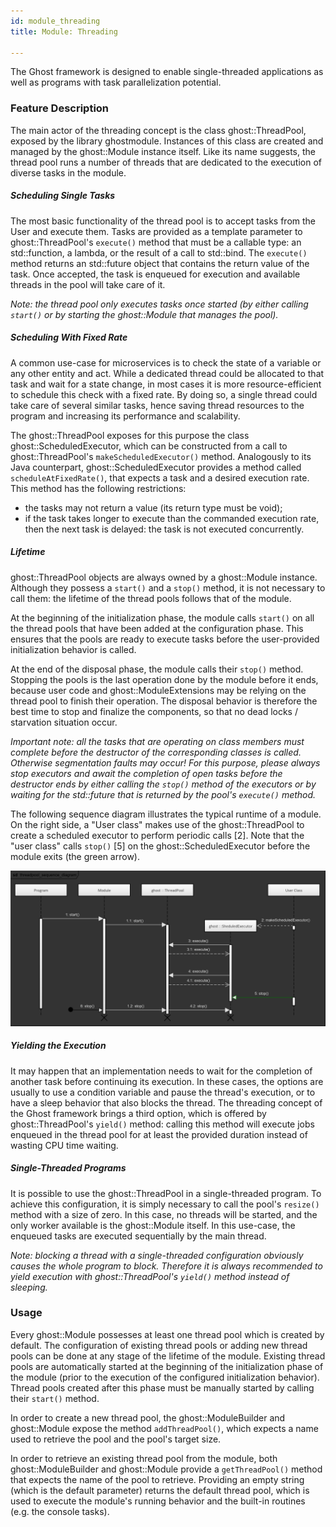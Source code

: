 ```yaml
---
id: module_threading
title: Module: Threading

---
```


The Ghost framework is designed to enable single-threaded applications as well as programs with task parallelization potential.

### Feature Description

The main actor of the threading concept is the class ghost::ThreadPool, exposed by the library ghostmodule. Instances of this class are created and managed by the ghost::Module instance itself. Like its name suggests, the thread pool runs a number of threads that are dedicated to the execution of diverse tasks in the module.

##### Scheduling Single Tasks

The most basic functionality of the thread pool is to accept tasks from the User and execute them. Tasks are provided as a template parameter to ghost::ThreadPool's `execute()` method that must be a callable type: an std::function, a lambda, or the result of a call to std::bind. The `execute()` method returns an std::future object that contains the return value of the task. Once accepted, the task is enqueued for execution and available threads in the pool will take care of it.

*Note: the thread pool only executes tasks once started (by either calling `start()` or by starting the ghost::Module that manages the pool).*

##### Scheduling With Fixed Rate

A common use-case for microservices is to check the state of a variable or any other entity and act. While a dedicated thread could be allocated to that task and wait for a state change, in most cases it is more resource-efficient to schedule this check with a fixed rate. By doing so, a single thread could take care of several similar tasks, hence saving thread resources to the program and increasing its performance and scalability.

The ghost::ThreadPool exposes for this purpose the class ghost::ScheduledExecutor, which can be constructed from a call to ghost::ThreadPool's `makeScheduledExecutor()` method. Analogously to its Java counterpart, ghost::ScheduledExecutor provides a method called `scheduleAtFixedRate()`, that expects a task and a desired execution rate. This method has the following restrictions:

- the tasks may not return a value (its return type must be void);
- if the task takes longer to execute than the commanded execution rate, then the next task is delayed: the task is not executed concurrently.

##### Lifetime

ghost::ThreadPool objects are always owned by a ghost::Module instance. Although they possess a `start()` and a `stop()` method, it is not necessary to call them: the lifetime of the thread pools follows that of the module.

At the beginning of the initialization phase, the module calls `start()` on all the thread pools that have been added at the configuration phase. This ensures that the pools are ready to execute tasks before the user-provided initialization behavior is called.

At the end of the disposal phase, the module calls their `stop()` method. Stopping the pools is the last operation done by the module before it ends, because user code and ghost::ModuleExtensions may be relying on the thread pool to finish their operation. The disposal behavior is therefore the best time to stop and finalize the components, so that no dead locks / starvation situation occur.

*Important note: all the tasks that are operating on class members must complete before the destructor of the corresponding classes is called. Otherwise segmentation faults may occur! For this purpose, please always stop executors and await the completion of open tasks before the destructor ends by either calling the `stop()` method of the executors or by waiting for the std::future that is returned by the pool's `execute()` method.*

The following sequence diagram illustrates the typical runtime of a module. On the right side, a "User class" makes use of the ghost::ThreadPool to create a scheduled executor to perform periodic calls [2]. Note that the "user class" calls `stop()` [5] on the ghost::ScheduledExecutor before the module exits (the green arrow).

![Diagram: ghostmodule and Extensions](assets/ghostmodule_threadpool_lifetime.png)

##### Yielding the Execution

It may happen that an implementation needs to wait for the completion of another task before continuing its execution. In these cases, the options are usually to use a condition variable and pause the thread's execution, or to have a sleep behavior that also blocks the thread. The threading concept of the Ghost framework brings a third option, which is offered by ghost::ThreadPool's `yield()` method: calling this method will execute jobs enqueued in the thread pool for at least the provided duration instead of wasting CPU time waiting.

##### Single-Threaded Programs

It is possible to use the ghost::ThreadPool in a single-threaded program. To achieve this configuration, it is simply necessary to call the pool's `resize()` method with a size of zero. In this case, no threads will be started, and the only worker available is the ghost::Module itself. In this use-case, the enqueued tasks are executed sequentially by the main thread.

*Note: blocking a thread with a single-threaded configuration obviously causes the whole program to block. Therefore it is always recommended to yield execution with ghost::ThreadPool's `yield()` method instead of sleeping.*

### Usage

Every ghost::Module possesses at least one thread pool which is created by default. The configuration of existing thread pools or adding new thread pools can be done at any stage of the lifetime of the module. Existing thread pools are automatically started at the beginning of the initialization phase of the module (prior to the execution of the configured initialization behavior). Thread pools created after this phase must be manually started by calling their `start()` method.

In order to create a new thread pool, the ghost::ModuleBuilder and ghost::Module expose the method `addThreadPool()`, which expects a name used to retrieve the pool and the pool's target size.

In order to retrieve an existing thread pool from the module, both ghost::ModuleBuilder and ghost::Module provide a `getThreadPool()` method that expects the name of the pool to retrieve. Providing an empty string (which is the default parameter) returns the default thread pool, which is used to execute the module's running behavior and the built-in routines (e.g. the console tasks).